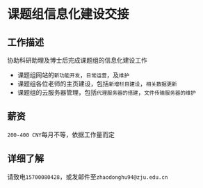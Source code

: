 # 课题组信息化建设交接 
## 工作描述
协助科研助理及博士后完成课题组的信息化建设工作
* 课题组网站的`新功能开发`，`日常运营`，及`维护`
* 课题组各位老师的主页建设，包括`新增栏目建设`，`相关数据更新`
* 课题组的云服务器管理，包括`代理服务器的搭建`，`文件传输服务器的维护`
## 薪资
`200-400 CNY`每月不等，依据工作量而定
## 详细了解
请致电`15700080428`，或发邮件至`zhaodonghu94@zju.edu.cn`